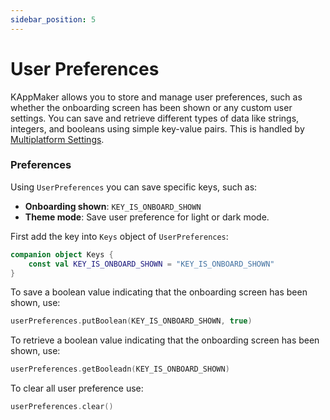 ```yaml
---
sidebar_position: 5
---
```


# User Preferences

KAppMaker allows you to store and manage user preferences, such as whether the onboarding screen has been shown or any custom user settings. You can save and retrieve different types of data like strings, integers, and booleans using simple key-value pairs. This is handled by [Multiplatform Settings](https://github.com/russhwolf/multiplatform-settings). 

### Preferences

Using `UserPreferences` you can save specific keys, such as:

- **Onboarding shown**: `KEY_IS_ONBOARD_SHOWN`
- **Theme mode**: Save user preference for light or dark mode.

First add the key into `Keys` object of `UserPreferences`:

```kotlin
companion object Keys {
    const val KEY_IS_ONBOARD_SHOWN = "KEY_IS_ONBOARD_SHOWN"
}
```

To save a boolean value indicating that the onboarding screen has been shown, use:

```kotlin
userPreferences.putBoolean(KEY_IS_ONBOARD_SHOWN, true)
```

To retrieve a boolean value indicating that the onboarding screen has been shown, use:

```kotlin
userPreferences.getBooleadn(KEY_IS_ONBOARD_SHOWN)
```

To clear all user preference use:

```kotlin
userPreferences.clear()
```

